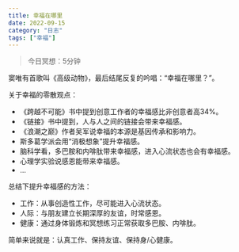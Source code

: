 ```yaml
---
title: 幸福在哪里
date: 2022-09-15
category: "日志"
tags: ["幸福"]
---
```


> 今日冥想：5分钟

窦唯有首歌叫《高级动物》，最后结尾反复的吟唱：“幸福在哪里？”。

关于幸福的零散观点：

-   《跨越不可能》书中提到创意工作者的幸福感比非创意者高34%。
-   《链接》书中提到，人与人之间的链接会带来幸福感。
-   《浪潮之巅》作者吴军说幸福的本源是基因传承和影响力。
-   斯多葛学派会用“消极想象”提升幸福感。
-   脑科学看，多巴胺和内啡肽带来幸福感，进入心流状态也会有幸福感。
-   心理学实验说感恩能带来幸福感。
-   ...

总结下提升幸福感的方法：

-   工作：从事创造性工作，尽可能进入心流状态。
-   人际：与朋友建立长期深厚的友谊，时常感恩。
-   健康：通过身体锻炼和冥想练习正常获取多巴胺、内啡肽。

简单来说就是：认真工作、保持友谊、保持身/心健康。
